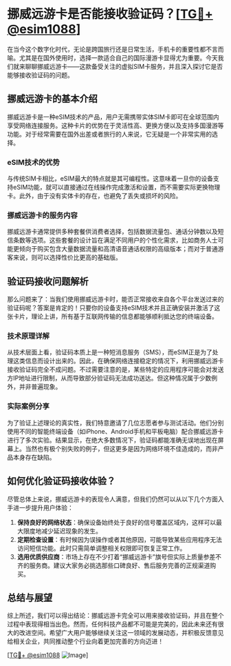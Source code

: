 # 挪威远游卡是否能接收验证码？[[TG💪+ @esim1088](https://t.me/s/esim1088)]

在当今这个数字化时代，无论是跨国旅行还是日常生活，手机卡的重要性都不言而喻。尤其是在国外使用时，选择一款适合自己的国际漫游卡显得尤为重要。今天我们就来聊聊挪威远游卡——这款备受关注的虚拟SIM卡服务，并且深入探讨它是否能够接收验证码的问题。

## 挪威远游卡的基本介绍

挪威远游卡是一种eSIM技术的产品，用户无需携带实体SIM卡即可在全球范围内享受网络连接服务。这种卡片的优势在于灵活性高、更换方便以及支持多国漫游等功能。对于经常需要在国外出差或者旅行的人来说，它无疑是一个非常实用的选择。

### eSIM技术的优势

与传统SIM卡相比，eSIM最大的特点就是其可编程性。这意味着一旦你的设备支持eSIM功能，就可以直接通过在线操作完成激活和设置，而不需要实际更换物理卡。此外，由于没有实体卡的存在，也避免了丢失或损坏的风险。

### 挪威远游卡的服务内容

挪威远游卡通常提供多种套餐供消费者选择，包括数据流量包、通话分钟数以及短信条数等选项。这些套餐的设计旨在满足不同用户的个性化需求，比如商务人士可能更倾向于购买包含大量数据流量和高清语音通话权限的高级版本；而对于普通游客来说，则可以选择性价比更高的基础版。

## 验证码接收问题解析

那么问题来了：当我们使用挪威远游卡时，能否正常接收来自各个平台发送过来的验证码呢？答案是肯定的！只要你的设备支持eSIM技术并且正确安装并激活了这张卡片，理论上讲，所有基于互联网传输的信息都能够顺利抵达您的终端设备。

### 技术原理详解

从技术层面上看，验证码本质上是一种短消息服务（SMS），而eSIM正是为了处理这类信息而设计出来的。因此，在确保网络连接稳定的情况下，利用挪威远游卡接收验证码完全不成问题。不过需要注意的是，某些特定的应用程序可能会对发送方IP地址进行限制，从而导致部分验证码无法成功送达。但这种情况属于少数例外，并非普遍现象。

### 实际案例分享

为了验证上述理论的真实性，我们特意邀请了几位志愿者参与测试活动。他们分别使用不同的智能终端设备（如iPhone、Android手机和平板电脑）配合挪威远游卡进行了多次实验。结果显示，在绝大多数情况下，验证码都能准确无误地出现在屏幕上。当然也有极个别失败的例子，但这更多是因为网络环境不佳造成的，而非产品本身存在缺陷。

## 如何优化验证码接收体验？

尽管总体上来说，挪威远游卡的表现令人满意，但我们仍然可以从以下几个方面入手进一步提升用户体验：

1. **保持良好的网络状态**：确保设备始终处于良好的信号覆盖区域内，这样可以最大限度地减少延迟现象的发生。
2. **定期检查设置**：有时候因为误操作或者其他原因，可能导致某些应用程序无法访问短信功能。此时只需简单调整相关权限即可恢复正常工作。
3. **选用优质供应商**：市场上存在不少打着“挪威远游卡”旗号但实际上质量参差不齐的服务商。建议大家务必挑选那些口碑良好、售后服务完善的正规渠道购买。

## 总结与展望

综上所述，我们可以得出结论：挪威远游卡完全可以用来接收验证码，并且在整个过程中表现得相当出色。然而，任何科技产品都不可能是完美的，因此未来还有很大的改进空间。希望广大用户能够继续关注这一领域的发展动态，并积极反馈意见给相关企业，共同推动整个行业向着更加完善的方向迈进！

[[TG💪+ @esim1088](https://t.me/s/esim1088) ![Image](https://i.postimg.cc/4NQfJmqS/Snipaste-2025-05-13-00-14-12.png)]